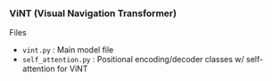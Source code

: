 ### ViNT (Visual Navigation Transformer)

Files
- `vint.py` : Main model file
- `self_attention.py` : Positional encoding/decoder classes w/ self-attention for ViNT
